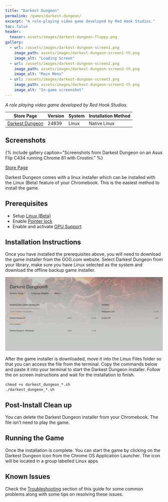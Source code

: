 ```yaml
---
title: "Darkest Dungeon"
permalink: /games/darkest-dungeon/
excerpt: "A role-playing video game developed by Red Hook Studios."
toc: false
header:
  teaser: assets/images/darkest-dungeon-floppy.png
gallery:
  - url: /assets/images/darkest-dungeon-screen1.png
    image_path: assets/images/darkest-dungeon-screen1-th.png
    image_alt: "Loading Screen"
  - url: /assets/images/darkest-dungeon-screen2.png
    image_path: assets/images/darkest-dungeon-screen2-th.png
    image_alt: "Main Menu"
  - url: /assets/images/darkest-dungeon-screen3.png
    image_path: assets/images/darkest-dungeon-screen3-th.png
    image_alt: "In-game screenshot"
---
```


*A role playing video game developed by Red Hook Studios.*

| Store Page                                              | Version | System | Installation Method |
|---------------------------------------------------------|---------|--------|---------------------|
| [Darkest Dungeon](https://gog.com/game/darkest_dungeon) | 24839   | Linux  | Native Linux        |

## Screenshots

{% include gallery caption="Screenshots from Darkest Dungeon on an Asus Flip C434 running Chrome 81 with Crostini." %}

[Store Page <i class="fas fa-external-link-alt"></i>](https://www.gog.com/game/darkest_dungeon)

Darkest Dungeon comes with a linux installer which can be installed with the Linux (Beta) feature of your Chromebook.  This is the easiest method to install the game.

## Prerequisites

- Setup [Linux (Beta)](/docs/linux-beta/#set-up-linux-beta-on-your-chromebook)
- Enable [Pointer lock](/docs/pointer-lock)
- Enable and activate [GPU Support](/docs/gpu-support)

## Installation Instructions

Once you have installed the prerequisites above, you will need to download the game installer from the GOG.com website. Select Darkest Dungeon from your library, make sure you have Linux selected as the system and download the offline backup game installer.

![Darkest Dungeon Download Page](/assets/images/darkest-dungeon-download.png)

After the game installer is downloaded, move it into the Linux Files folder so that you can access the file from the terminal. Copy the commands below and paste it into your terminal to start the Darkest Dungeon installer. Follow the on screen instructions and wait for the installation to finish.

    chmod +x darkest_dungeon_*.sh
    ./darkest_dungeon_*.sh

## Post-Install Clean up

You can delete the Darkest Dungeon installer from your Chromebook. The file isn’t need to play the game.

## Running the Game

Once the installation is complete. You can start the game by clicking on the Darkest Dungeon icon from the Chrome OS Application Launcher. The icon will be located in a group labelled Linux apps

## Known Issues

Check the [Troubleshooting](/docs/troubleshooting) section of this guide for some common problems along with some tips on resolving these issues.
